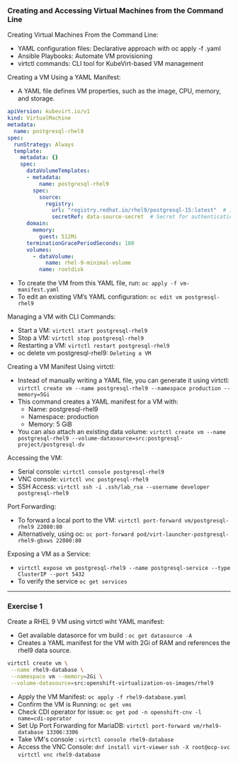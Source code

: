 ### Creating and Accessing Virtual Machines from the Command Line

Creating Virtual Machines From the Command Line:
- YAML configuration files: Declarative approach with oc apply -f <file>.yaml
- Ansible Playbooks: Automate VM provisioning
- virtctl commands: CLI tool for KubeVirt-based VM management

Creating a VM Using a YAML Manifest:
- A YAML file defines VM properties, such as the image, CPU, memory, and storage.
```yaml
apiVersion: kubevirt.io/v1
kind: VirtualMachine
metadata:
  name: postgresql-rhel9
spec:
  runStrategy: Always
  template:
    metadata: {}
    spec:
      dataVolumeTemplates:
      - metadata:
          name: postgresql-rhel9
        spec:
          source:
            registry:
              url: "registry.redhat.io/rhel9/postgresql-15:latest"  # Image location
              secretRef: data-source-secret  # Secret for authentication
      domain:
        memory:
          guest: 512Mi
      terminationGracePeriodSeconds: 180
      volumes:
        - dataVolume:
            name: rhel-9-minimal-volume
          name: rootdisk
```
- To create the VM from this YAML file, run: `oc apply -f vm-manifest.yaml`
- To edit an existing VM’s YAML configuration: `oc edit vm postgresql-rhel9`

Managing a VM with CLI Commands:
- Start a VM: `virtctl start postgresql-rhel9`
- Stop a VM: `virtctl stop postgresql-rhel9`
- Restarting a VM: `virtctl restart postgresql-rhel9`
- oc delete vm postgresql-rhel9: `Deleting a VM`

Creating a VM Manifest Using virtctl:
- Instead of manually writing a YAML file, you can generate it using virtctl:
`virtctl create vm --name postgresql-rhel9 --namespace production --memory=5Gi`
- This command creates a YAML manifest for a VM with:
  - Name: postgresql-rhel9
  - Namespace: production
  - Memory: 5 GiB
- You can also attach an existing data volume:
`virtctl create vm --name postgresql-rhel9 --volume-datasource=src:postgresql-project/postgresql-dv`

Accessing the VM:
- Serial console: `virtctl console postgresql-rhel9`
- VNC console: `virtctl vnc postgresql-rhel9`
- SSH Access: `virtctl ssh -i .ssh/lab_rsa --username developer postgresql-rhel9`

Port Forwarding:
- To forward a local port to the VM: `virtctl port-forward vm/postgresql-rhel9 22080:80`
- Alternatively, using oc: `oc port-forward pod/virt-launcher-postgresql-rhel9-gbxws 22080:80`

Exposing a VM as a Service:
- `virtctl expose vm postgresql-rhel9 --name postgresql-service --type ClusterIP --port 5432`
- To verify the service `oc get services`

---
### Exercise 1

Create a RHEL 9 VM using virtctl wiht YAML manifest:
- Get available datasorce for vm build : `oc get datasource -A`
- Creates a YAML manifest for the VM with 2Gi of RAM and references the rhel9 data source.
```bash
virtctl create vm \
 --name rhel9-database \
 --namespace vm --memory=2Gi \
 --volume-datasource=src:openshift-virtualization-os-images/rhel9
```
- Apply the VM Manifest: `oc apply -f rhel9-database.yaml`
- Confirm the VM is Running: `oc get vms`
- Check CDI operator for issue: `oc get pod -n openshift-cnv -l name=cdi-operator`
- Set Up Port Forwarding for MariaDB: `virtctl port-forward vm/rhel9-database 13306:3306`
- Take VM's console : `virtctl console rhel9-database`
- Access the VNC Console:  `dnf install virt-viewer` `ssh -X root@ocp-svc` `virtctl vnc rhel9-database` 
